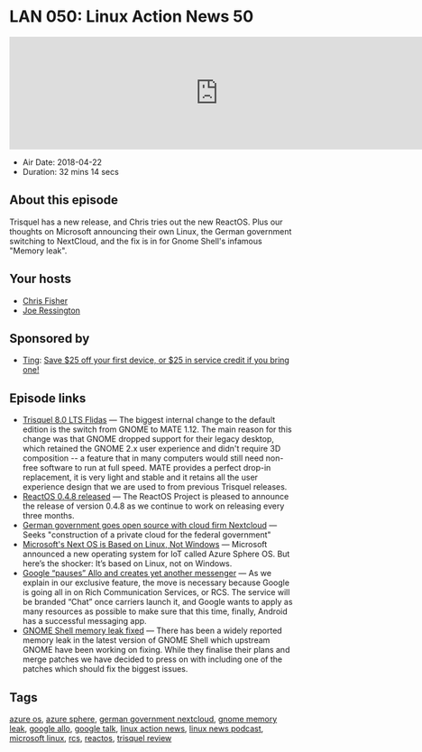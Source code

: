 # LAN 050: Linux Action News 50

<iframe src="https://player.fireside.fm/v2/DAcK9LdX+lEQry5uS?theme=dark" width="740" height="200" frameborder="0" scrolling="no"></iframe>

* Air Date: 2018-04-22
* Duration: 32 mins 14 secs

## About this episode

Trisquel has a new release, and Chris tries out the new ReactOS. Plus our thoughts on Microsoft announcing their own Linux, the German government switching to NextCloud, and the fix is in for Gnome Shell's infamous "Memory leak".

## Your hosts
* [Chris Fisher](https://linuxactionnews.com/hosts/chris)
* [Joe Ressington](https://linuxactionnews.com/hosts/joe)

## Sponsored by

  * [Ting](https://linux.ting.com): [Save $25 off your first device, or $25 in service credit if you bring one!](https://linux.ting.com)



## Episode links

  * [Trisquel 8.0 LTS Flidas](https://trisquel.info/en/trisquel-80-lts-flidas "Trisquel 8.0 LTS Flidas") — The biggest internal change to the default edition is the switch from GNOME to MATE 1.12. The main reason for this change was that GNOME dropped support for their legacy desktop, which retained the GNOME 2.x user experience and didn't require 3D composition -- a feature that in many computers would still need non-free software to run at full speed. MATE provides a perfect drop-in replacement, it is very light and stable and it retains all the user experience design that we are used to from previous Trisquel releases.
  * [ReactOS 0.4.8 released](https://www.reactos.org/project-news/reactos-048-released "ReactOS 0.4.8 released") — The ReactOS Project is pleased to announce the release of version 0.4.8 as we continue to work on releasing every three months. 
  * [German government goes open source with cloud firm Nextcloud](https://www.techradar.com/news/german-government-goes-open-source-with-open-source-cloud-firm-nextcloud "German government goes open source with cloud firm Nextcloud") — Seeks "construction of a private cloud for the federal government"
  * [Microsoft's Next OS is Based on Linux, Not Windows](https://www.thurrott.com/internet-of-things-iot/156628/microsofts-next-os-based-linux-not-windows "Microsoft's Next OS is Based on Linux, Not Windows") — Microsoft announced a new operating system for IoT called Azure Sphere OS. But here’s the shocker: It’s based on Linux, not on Windows. 
  * [Google “pauses” Allo and creates yet another messenger](https://www.theverge.com/2018/4/19/17253308/google-allo-texting-paused-android-messages "Google “pauses” Allo and creates yet another messenger") — As we explain in our exclusive feature, the move is necessary because Google is going all in on Rich Communication Services, or RCS. The service will be branded “Chat” once carriers launch it, and Google wants to apply as many resources as possible to make sure that this time, finally, Android has a successful messaging app.
  * [GNOME Shell memory leak fixed](https://community.ubuntu.com/t/help-test-memory-leak-fixes-in-18-04-lts/5251 "GNOME Shell memory leak fixed") — There has been a widely reported memory leak in the latest version of GNOME Shell which upstream GNOME have been working on fixing. While they finalise their plans and merge patches we have decided to press on with including one of the patches which should fix the biggest issues.



## Tags

[azure os](https://linuxactionnews.com/tags/azure%20os), [azure sphere](https://linuxactionnews.com/tags/azure%20sphere), [german government nextcloud](https://linuxactionnews.com/tags/german%20government%20nextcloud), [gnome memory leak](https://linuxactionnews.com/tags/gnome%20memory%20leak), [google allo](https://linuxactionnews.com/tags/google%20allo), [google talk](https://linuxactionnews.com/tags/google%20talk), [linux action news](https://linuxactionnews.com/tags/linux%20action%20news), [linux news podcast](https://linuxactionnews.com/tags/linux%20news%20podcast), [microsoft linux](https://linuxactionnews.com/tags/microsoft%20linux), [rcs](https://linuxactionnews.com/tags/rcs), [reactos](https://linuxactionnews.com/tags/reactos), [trisquel review](https://linuxactionnews.com/tags/trisquel%20review)